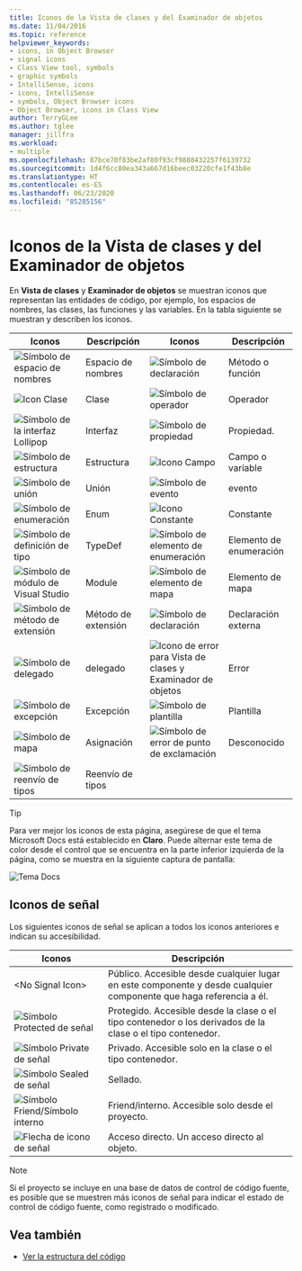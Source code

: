 ```yaml
---
title: Iconos de la Vista de clases y del Examinador de objetos
ms.date: 11/04/2016
ms.topic: reference
helpviewer_keywords:
- icons, in Object Browser
- signal icons
- Class View tool, symbols
- graphic symbols
- IntelliSense, icons
- icons, IntelliSense
- symbols, Object Browser icons
- Object Browser, icons in Class View
author: TerryGLee
ms.author: tglee
manager: jillfra
ms.workload:
- multiple
ms.openlocfilehash: 87bce70f83be2af80f93cf9888432257f6139732
ms.sourcegitcommit: 1d4f6cc80ea343a667d16beec03220cfe1f43b8e
ms.translationtype: HT
ms.contentlocale: es-ES
ms.lasthandoff: 06/23/2020
ms.locfileid: "85285156"
---
```

# <a name="class-view-and-object-browser-icons"></a>Iconos de la Vista de clases y del Examinador de objetos

En **Vista de clases** y **Examinador de objetos** se muestran iconos que representan las entidades de código, por ejemplo, los espacios de nombres, las clases, las funciones y las variables. En la tabla siguiente se muestran y describen los iconos.

|Iconos|Descripción|Iconos|Descripción|
|----------|-----------------|----------|-----------------|
|![Símbolo de espacio de nombres](../ide/media/vxnamespace_icon.gif)|Espacio de nombres|![Símbolo de declaración](../ide/media/vxmethod_icon.gif)|Método o función|
|![Icon Clase](../ide/media/vxclass_icon.gif)|Clase|![Símbolo de operador](../ide/media/vxoperator_icon.gif)|Operador|
|![Símbolo de la interfaz Lollipop](../ide/media/vxinterface_icon.gif)|Interfaz|![Símbolo de propiedad](../ide/media/vxproperty_icon.gif)|Propiedad.|
|![Símbolo de estructura](../ide/media/vxstruct_icon.gif)|Estructura|![Icono Campo](../ide/media/vxfield_icon.gif)|Campo o variable|
|![Símbolo de unión](../ide/media/vxunion_icon.gif)|Unión|![Símbolo de evento](../ide/media/vxevent_icon.gif)|evento|
|![Símbolo de enumeración](../ide/media/vxenum_icon.gif)|Enum|![Icono Constante](../ide/media/vxconstant_icon.gif)|Constante|
|![Símbolo de definición de tipo](../ide/media/vxtypedef_icon.gif)|TypeDef|![Símbolo de elemento de enumeración](../ide/media/vxenumitem_icon.gif)|Elemento de enumeración|
|![Símbolo de módulo de Visual Studio](../ide/media/vxmodule_icon.gif)|Module|![Símbolo de elemento de mapa](../ide/media/vxmapitem_icon.gif)|Elemento de mapa|
|![Símbolo de método de extensión](../ide/media/extensionmethod.gif)|Método de extensión|![Símbolo de declaración](../ide/media/vxmethod_icon.gif)|Declaración externa|
|![Símbolo de delegado](../ide/media/vxdelegate_icon.gif)|delegado|![Icono de error para Vista de clases y Examinador de objetos](../ide/media/erroricon.gif)|Error|
|![Símbolo de excepción](../ide/media/vxexception_icon.gif)|Excepción|![Símbolo de plantilla](../ide/media/vxtemplate_icon.gif)|Plantilla|
|![Símbolo de mapa](../ide/media/vxmap_icon.gif)|Asignación|![Símbolo de error de punto de exclamación](../ide/media/vxerror_icon.gif)|Desconocido|
|![Símbolo de reenvío de tipos](../ide/media/ob_type_forward.gif)|Reenvío de tipos|||

> [!TIP]
> Para ver mejor los iconos de esta página, asegúrese de que el tema Microsoft Docs está establecido en **Claro**. Puede alternar este tema de color desde el control que se encuentra en la parte inferior izquierda de la página, como se muestra en la siguiente captura de pantalla:
>
> ![Tema Docs](../ide/media/toggle-docs-color-theme.png "Alternar el tema de color para páginas de Microsoft Docs")

## <a name="signal-icons"></a>Iconos de señal

Los siguientes iconos de señal se aplican a todos los iconos anteriores e indican su accesibilidad.

|Iconos|Descripción|
|----------|-----------------|
|\<No Signal Icon>|Público. Accesible desde cualquier lugar en este componente y desde cualquier componente que haga referencia a él.|
|![Símbolo Protected de señal](../ide/media/vxsignal_icon_key.gif)|Protegido. Accesible desde la clase o el tipo contenedor o los derivados de la clase o el tipo contenedor.|
|![Símbolo Private de señal](../ide/media/vxsignal_icon_lock.gif)|Privado. Accesible solo en la clase o el tipo contenedor.|
|![Símbolo Sealed de señal](../ide/media/vxsignal_icon_envelope.gif)|Sellado.|
|![Símbolo Friend&#47;Símbolo interno](../ide/media/vxsignal_icon_diamond.gif)|Friend/interno. Accesible solo desde el proyecto.|
|![Flecha de icono de señal](../ide/media/vxsignal_icon_arrow.gif)|Acceso directo. Un acceso directo al objeto.|

> [!NOTE]
> Si el proyecto se incluye en una base de datos de control de código fuente, es posible que se muestren más iconos de señal para indicar el estado de control de código fuente, como registrado o modificado.

## <a name="see-also"></a>Vea también

- [Ver la estructura del código](../ide/viewing-the-structure-of-code.md)
